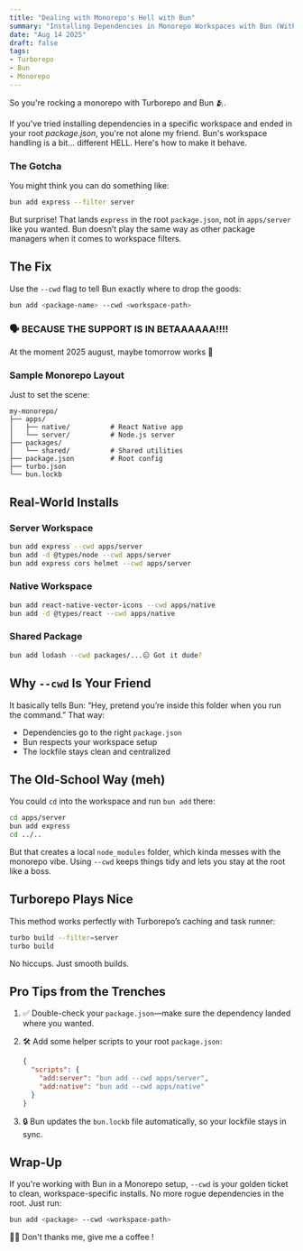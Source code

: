 ```yaml
---
title: "Dealing with Monorepo's Hell with Bun"
summary: "Installing Dependencies in Monorepo Workspaces with Bun (Without Losing Yourself)"
date: "Aug 14 2025"
draft: false
tags:
- Turborepo
- Bun
- Monorepo
---
```


So you're rocking a monorepo with Turborepo and Bun 🫂.

If you've tried installing dependencies in a specific workspace and ended in your root *package.json*, you're not alone my friend. Bun's workspace handling is a bit... different HELL. Here's how to make it behave.

### The Gotcha

You might think you can do something like:

```bash
bun add express --filter server
````

But surprise! That lands `express` in the root `package.json`, not in `apps/server` like you wanted. Bun doesn’t play the same way as other package managers when it comes to workspace filters.

## The Fix

Use the `--cwd` flag to tell Bun exactly where to drop the goods:

```bash
bun add <package-name> --cwd <workspace-path>
```

### 🗣️ BECAUSE THE SUPPORT IS IN BETAAAAAA!!!!
At the moment 2025 august, maybe tomorrow works 🙂

### Sample Monorepo Layout

Just to set the scene:

```
my-monorepo/
├── apps/
│   ├── native/          # React Native app
│   └── server/          # Node.js server
├── packages/
│   └── shared/          # Shared utilities
├── package.json         # Root config
├── turbo.json
└── bun.lockb
```

## Real-World Installs

### Server Workspace

```bash
bun add express --cwd apps/server
bun add -d @types/node --cwd apps/server
bun add express cors helmet --cwd apps/server
```

### Native Workspace

```bash
bun add react-native-vector-icons --cwd apps/native
bun add -d @types/react --cwd apps/native
```

### Shared Package

```bash
bun add lodash --cwd packages/...😐 Got it dude?
```

## Why `--cwd` Is Your Friend

It basically tells Bun: “Hey, pretend you’re inside this folder when you run the command.” That way:

- Dependencies go to the right `package.json`
- Bun respects your workspace setup
- The lockfile stays clean and centralized

## The Old-School Way (meh)

You could `cd` into the workspace and run `bun add` there:

```bash
cd apps/server
bun add express
cd ../..
```

But that creates a local `node_modules` folder, which kinda messes with the monorepo vibe. Using `--cwd` keeps things tidy and lets you stay at the root like a boss.

## Turborepo Plays Nice

This method works perfectly with Turborepo’s caching and task runner:

```bash
turbo build --filter=server
turbo build
```

No hiccups. Just smooth builds.

## Pro Tips from the Trenches

1. ✅ Double-check your `package.json`—make sure the dependency landed where you wanted.
2. 🛠️ Add some helper scripts to your root `package.json`:
    
    ```json
    {
      "scripts": {
        "add:server": "bun add --cwd apps/server",
        "add:native": "bun add --cwd apps/native"
      }
    }
    ```
    
3. 🔒 Bun updates the `bun.lockb` file automatically, so your lockfile stays in sync.

## Wrap-Up

If you're working with Bun in a Monorepo setup, `--cwd` is your golden ticket to clean, workspace-specific installs. No more rogue dependencies in the root. Just run:

```bash
bun add <package> --cwd <workspace-path>
```

🧘‍♂️ Don't thanks me,  give me a coffee !